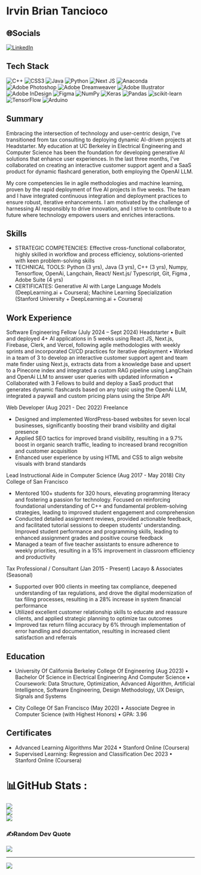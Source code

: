 # Irvin Brian Tancioco

## 🌐Socials
[![LinkedIn](https://img.shields.io/badge/LinkedIn-%230077B5.svg?logo=linkedin&logoColor=white)](https://linkedin.com/in/https://www.linkedin.com/in/irvintancioco) 

## Tech Stack
![C++](https://img.shields.io/badge/c++-%2300599C.svg?style=for-the-badge&logo=c%2B%2B&logoColor=white) ![CSS3](https://img.shields.io/badge/css3-%231572B6.svg?style=for-the-badge&logo=css3&logoColor=white) ![Java](https://img.shields.io/badge/java-%23ED8B00.svg?style=for-the-badge&logo=java&logoColor=white) ![Python](https://img.shields.io/badge/python-3670A0?style=for-the-badge&logo=python&logoColor=ffdd54) ![Next JS](https://img.shields.io/badge/Next-black?style=for-the-badge&logo=next.js&logoColor=white) ![Anaconda](https://img.shields.io/badge/Anaconda-%2344A833.svg?style=for-the-badge&logo=anaconda&logoColor=white) ![Adobe Photoshop](https://img.shields.io/badge/adobephotoshop-%2331A8FF.svg?style=for-the-badge&logo=adobephotoshop&logoColor=white) ![Adobe Dreamweaver](https://img.shields.io/badge/Adobe%20Dreamweaver-FF61F6.svg?style=for-the-badge&logo=Adobe%20Dreamweaver&logoColor=white) ![Adobe Illustrator](https://img.shields.io/badge/adobeillustrator-%23FF9A00.svg?style=for-the-badge&logo=adobeillustrator&logoColor=white) ![Adobe InDesign](https://img.shields.io/badge/Adobe%20InDesign-49021F?style=for-the-badge&logo=adobeindesign&logoColor=white) 	![Figma](https://img.shields.io/badge/figma-%23F24E1E.svg?style=for-the-badge&logo=figma&logoColor=white) ![NumPy](https://img.shields.io/badge/numpy-%23013243.svg?style=for-the-badge&logo=numpy&logoColor=white) ![Keras](https://img.shields.io/badge/Keras-%23D00000.svg?style=for-the-badge&logo=Keras&logoColor=white) ![Pandas](https://img.shields.io/badge/pandas-%23150458.svg?style=for-the-badge&logo=pandas&logoColor=white) ![scikit-learn](https://img.shields.io/badge/scikit--learn-%23F7931E.svg?style=for-the-badge&logo=scikit-learn&logoColor=white) ![TensorFlow](https://img.shields.io/badge/TensorFlow-%23FF6F00.svg?style=for-the-badge&logo=TensorFlow&logoColor=white) ![Arduino](https://img.shields.io/badge/-Arduino-00979D?style=for-the-badge&logo=Arduino&logoColor=white)

## Summary
Embracing the intersection of technology and user-centric design, I've transitioned from tax consulting to deploying dynamic AI-driven projects at Headstarter. My education at UC Berkeley in Electrical Engineering and Computer Science has been the foundation for developing generative AI solutions that enhance user experiences. In the last three months, I've collaborated on creating an interactive customer support agent and a SaaS product for dynamic flashcard generation, both employing the OpenAI LLM.

My core competencies lie in agile methodologies and machine learning, proven by the rapid deployment of five AI projects in five weeks. The team and I have integrated continuous integration and deployment practices to ensure robust, iterative enhancements. I am motivated by the challenge of harnessing AI responsibly to drive innovation, and I strive to contribute to a future where technology empowers users and enriches interactions.

## Skills
* STRATEGIC COMPETENCIES: Effective cross-functional collaborator, highly skilled in workflow and process efficiency, solutions-oriented with keen problem-solving skills
* TECHNICAL TOOLS: Python (3 yrs), Java (3 yrs), C++ (3 yrs), Numpy, Tensorflow, OpenAi, Langchain, React/ Next.js/ Typescript, Git, Figma , Adobe Suite (4 yrs)
* CERTIFICATES: Generative AI with Large Language Models (DeepLearning.ai + Coursera); Machine Learning Specialization (Stanford University + DeepLearning.ai + Coursera)

## Work Experience

Software Engineering Fellow (July 2024 – Sept 2024)
Headstarter
• Built and deployed 4+ AI applications in 5 weeks using React JS, Next.js, Firebase, Clerk, and Vercel, following agile methodologies with weekly sprints and incorporated CI/CD practices for iterative deployment
• Worked in a team of 3 to develop an interactive customer support agent and team mate finder using Next.js, extracts data from a knowledge base and upsert to a Pinecone index and integrated a custom RAG pipeline using LangChain and OpenAi LLM to answer user queries with updated information
• Collaborated with 3 Fellows to build and deploy a SaaS product that generates dynamic flashcards based on any topic using the OpenAi LLM, integrated a paywall and custom pricing plans using the Stripe API

Web Developer (Aug 2021 - Dec 2022)
Freelance
* Designed and implemented WordPress-based websites for seven local businesses, significantly boosting their brand
visibility and digital presence
* Applied SEO tactics for improved brand visibility, resulting in a 9.7% boost in organic search traffic, leading to
increased brand recognition and customer acquisition
* Enhanced user experience by using HTML and CSS to align website visuals with brand standards

Lead Instructional Aide in Computer Science (Aug 2017 - May 2018)
City College of San Francisco
* Mentored 100+ students for 320 hours, elevating programming literacy and fostering a passion for technology.
Focused on reinforcing foundational understanding of C++ and fundamental problem-solving strategies, leading to
improved student engagement and comprehension
* Conducted detailed assignment reviews, provided actionable feedback, and facilitated tutorial sessions to deepen
students' understanding. Improved student performance and programming skills, leading to enhanced assignment
grades and positive course feedback
* Managed a team of five teacher assistants to ensure adherence to weekly priorities, resulting in a 15% improvement in
classroom efficiency and productivity

Tax Professional / Consultant (Jan 2015 - Present)
Lacayo & Associates (Seasonal)
* Supported over 900 clients in meeting tax compliance, deepened understanding of tax regulations, and drove the
digital modernization of tax filing processes, resulting in a 28% increase in system financial performance
* Utilized excellent customer relationship skills to educate and reassure clients, and applied strategic planning to
optimize tax outcomes
* Improved tax return filing accuracy by 6% through implementation of error handling and documentation, resulting in
increased client satisfaction and referrals

## Education
* University Of California Berkeley College Of Engineering (Aug 2023)  •  Bachelor Of Science in Electrical Engineering And Computer Science
• Coursework: Data Structure, Optimization, Advanced Algorithm, Artificial Intelligence, Software Engineering, Design Methodology, UX Design, Signals and Systems
  
* City College Of San Francisco (May 2020)  •  Associate Degree in Computer Science (with Highest Honors)  •  GPA: 3.96 

## Certificates
* Advanced Learning Algorithms Mar 2024  •  Stanford Online (Coursera)
* Supervised Learning: Regression and Classification Dec 2023  •  Stanford Online (Coursera)



# 📊GitHub Stats :
![](https://github-readme-stats.vercel.app/api?username=itancio&theme=radical&hide_border=false&include_all_commits=true&count_private=false)<br/>
![](https://github-readme-streak-stats.herokuapp.com/?user=itancio&theme=radical&hide_border=false)<br/>
![](https://github-readme-stats.vercel.app/api/top-langs/?username=itancio&theme=radical&hide_border=false&include_all_commits=true&count_private=false&layout=compact)

### ✍️Random Dev Quote
![](https://quotes-github-readme.vercel.app/api?type=horizontal&theme=dark)

---
[![](https://visitcount.itsvg.in/api?id=itancio&icon=2&color=1)](https://visitcount.itsvg.in)



